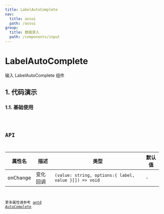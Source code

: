 ```yaml
---
title: LabelAutoComplete
nav:
  title: assui
  path: /assui
group:
  title: 数据录入
  path: /components/input
---
```


# LabelAutoComplete

输入 LabelAutoComplete 组件

## 1. 代码演示

### 1.1. 基础使用

<code hideActions='["CSB", "EXTERNAL"]' src="./demo/index.tsx" />

## API
| 属性名    | 描述       | 类型                      | 默认值 |
| --------- | ---------- | ------------------------- | ------ |
| onChange | 变化回调   | `(value: string, options:{ label, value }[]) => void` | -      |

更多属性请参考 [antd AutoComplete](https://ant.design/components/auto-complete-cn/)

